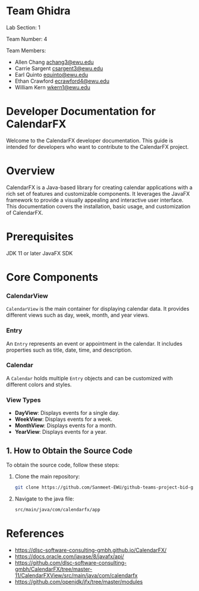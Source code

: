 # Team Ghidra
Lab Section: 1

Team Number: 4

Team Members:
- Allen Chang     achang3@ewu.edu
- Carrie Sargent  csargent3@ewu.edu
- Earl Quinto     equinto@ewu.edu
- Ethan Crawford  ecrawford4@ewu.edu
- William Kern    wkern1@ewu.edu

# Developer Documentation for CalendarFX

Welcome to the CalendarFX developer documentation. This guide is intended for developers who want to contribute to the CalendarFX project.

#  Overview

CalendarFX is a Java-based library for creating calendar applications with a rich set of features and customizable components. It leverages the JavaFX framework to provide a visually appealing and interactive user interface. This documentation covers the installation, basic usage, and customization of CalendarFX.

# Prerequisites
JDK 11 or later
JavaFX SDK

# Core Components

### CalendarView

`CalendarView` is the main container for displaying calendar data. It provides different views such as day, week, month, and year views.

### Entry

An `Entry` represents an event or appointment in the calendar. It includes properties such as title, date, time, and description.

### Calendar

A `Calendar` holds multiple `Entry` objects and can be customized with different colors and styles.

### View Types

- **DayView**: Displays events for a single day.
- **WeekView**: Displays events for a week.
- **MonthView**: Displays events for a month.
- **YearView**: Displays events for a year.


## 1. How to Obtain the Source Code
To obtain the source code, follow these steps:

1. Clone the main repository:
   ```bash
   git clone https://github.com/Sanmeet-EWU/github-teams-project-bid-ghidra.git
2. Navigate to the java file:
    ```bash
   src/main/java/com/calendarfx/app

# References
- https://dlsc-software-consulting-gmbh.github.io/CalendarFX/
- https://docs.oracle.com/javase/8/javafx/api/
- https://github.com/dlsc-software-consulting-gmbh/CalendarFX/tree/master-11/CalendarFXView/src/main/java/com/calendarfx
- https://github.com/openjdk/jfx/tree/master/modules


